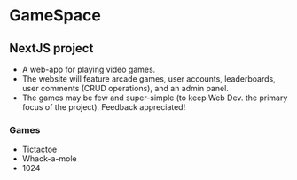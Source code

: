 # GameSpace
## NextJS project 
- A web-app for playing video games. 
- The website will feature arcade games, user accounts, leaderboards, user comments (CRUD operations), and an admin panel. 
- The games may be few and super-simple (to keep Web Dev. the primary focus of the project). Feedback appreciated!
### Games
- Tictactoe
- Whack-a-mole
- 1024




